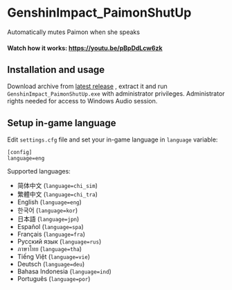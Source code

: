 # GenshinImpact_PaimonShutUp

Automatically mutes Paimon when she speaks

#### Watch how it works: https://youtu.be/pBpDdLcw6zk

## Installation and usage

Download archive from
[latest release](https://github.com/tmarenko/GenshinImpact_PaimonShutUp/releases)
, extract it and run `GenshinImpact_PaimonShutUp.exe` with administrator privileges. 
Administrator rights needed for access to Windows Audio session.

## Setup in-game language

Edit `settings.cfg` file and set your in-game language in `language` variable:

```buildoutcfg
[config]
language=eng
```

Supported languages:
* 简体中文 (`language=chi_sim`)
* 繁體中文 (`language=chi_tra`)
* English (`language=eng`)
* 한국어 (`language=kor`)
* 日本語 (`language=jpn`)
* Español (`language=spa`)
* Français (`language=fra`)
* Русский язык (`language=rus`)
* ภาษาไทย (`language=tha`)
* Tiếng Việt (`language=vie`)
* Deutsch (`language=deu`)
* Bahasa Indonesia (`language=ind`)
* Português (`language=por`)
